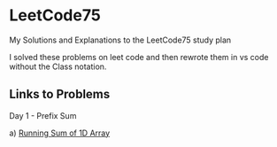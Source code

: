 # LeetCode75
My Solutions and Explanations to the LeetCode75 study plan

I solved these problems on leet code and then rewrote them in vs code without the Class notation.

## Links to Problems

Day 1 - Prefix Sum 

a) [Running Sum of 1D Array](https://leetcode.com/problems/running-sum-of-1d-array/description/?envType=study-plan&id=level-1)
